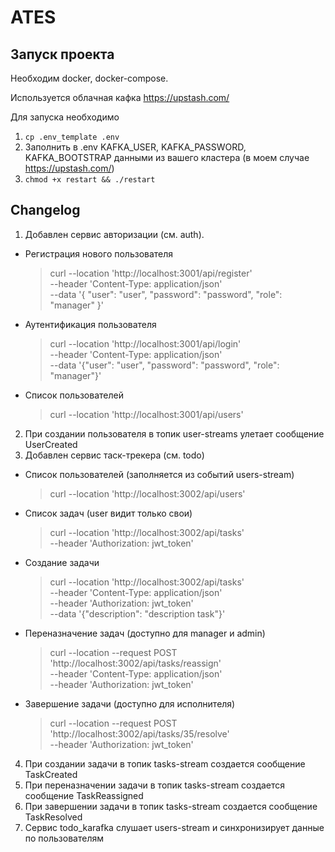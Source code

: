 # ATES

## Запуск проекта

Необходим docker, docker-compose.

Используется облачная кафка https://upstash.com/

Для запуска необходимо

1) ``cp .env_template .env``
2) Заполнить в .env KAFKA_USER, KAFKA_PASSWORD, KAFKA_BOOTSTRAP данными из вашего кластера (в моем случае https://upstash.com/)
3) ``chmod +x restart && ./restart``

## Changelog
1) Добавлен сервис авторизации (см. auth).

- Регистрация нового пользователя

    >curl --location 'http://localhost:3001/api/register' \
--header 'Content-Type: application/json' \
--data '{
"user": "user",
"password": "password",
"role": "manager"
}'

- Аутентификация пользователя

    >curl --location 'http://localhost:3001/api/login' \
--header 'Content-Type: application/json' \
--data '{"user": "user", "password": "password", "role": "manager"}'

- Список пользователей

    >curl --location 'http://localhost:3001/api/users'

2) При создании пользователя в топик user-streams улетает сообщение UserCreated
3) Добавлен сервис таск-трекера (см. todo)

- Список пользователей (заполняется из событий users-stream)
  >curl --location 'http://localhost:3002/api/users'

- Список задач (user видит только свои)
  >curl --location 'http://localhost:3002/api/tasks' \
  --header 'Authorization: jwt_token'

- Создание задачи
    >curl --location 'http://localhost:3002/api/tasks' \
--header 'Content-Type: application/json' \
--header 'Authorization: jwt_token' \
--data '{"description": "description task"}'

- Переназначение задач (доступно для manager и admin)

    >curl --location --request POST 'http://localhost:3002/api/tasks/reassign' \
  --header 'Content-Type: application/json' \
  --header 'Authorization: jwt_token'

- Завершение задачи (доступно для исполнителя)

    >curl --location --request POST 'http://localhost:3002/api/tasks/35/resolve' \
  --header 'Authorization: jwt_token'

4) При создании задачи в топик tasks-stream создается сообщение TaskCreated
5) При переназначении задачи в топик tasks-stream создается сообщение TaskReassigned
6) При завершении задачи в топик tasks-stream создается сообщение TaskResolved
7) Сервис todo_karafka слушает users-stream и синхронизирует данные по пользователям